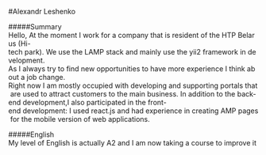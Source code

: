 #Alexandr Leshenko


#####Summary
Hello, At the moment I work for a company that is resident of the HTP Belarus (Hi-tech park). We use the LAMP stack and mainly use the yii2 framework in development.
As I always try to find new opportunities to have more experience I think about a job change.
Right now I am mostly occupied with developing and supporting portals that are used to attract customers to the main business. In addition to the back-end development,I also participated in the front-end development: I used react.js and had experience in creating AMP pages for the mobile version of web applications. 


#####English
My level of English is actually A2 and I am now taking a course to improve it
